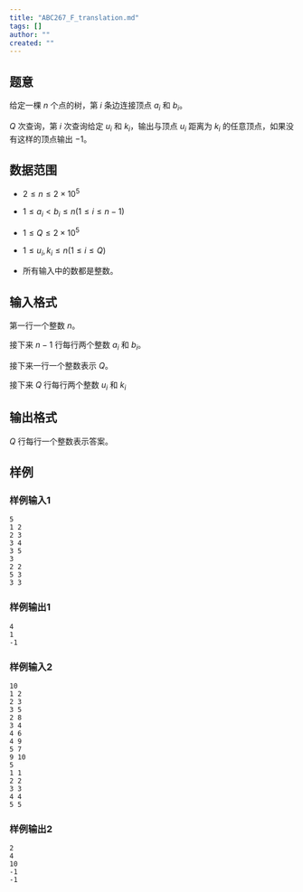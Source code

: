 ```yaml
---
title: "ABC267_F_translation.md"
tags: []
author: ""
created: ""
---
```


## 题意

给定一棵 $n$ 个点的树，第 $i$ 条边连接顶点 $a_i$ 和 $b_i$。

$Q$ 次查询，第 $i$ 次查询给定 $u_i$ 和 $k_i$，输出与顶点 $u_i$ 距离为 $k_i$ 的任意顶点，如果没有这样的顶点输出 $-1$。

## 数据范围

- $2 \leq n \leq 2 \times 10^5$

- $1 \leq a_i < b_i \leq n(1 \leq i \leq n-1)$

- $1 \leq Q \leq 2 \times 10^5$

- $1 \leq u_i,k_i \leq n(1 \leq i \leq Q)$

- 所有输入中的数都是整数。

## 输入格式

第一行一个整数 $n$。

接下来 $n-1$ 行每行两个整数 $a_i$ 和 $b_i$。

接下来一行一个整数表示 $Q$。

接下来 $Q$ 行每行两个整数 $u_i$ 和 $k_i$

## 输出格式

$Q$ 行每行一个整数表示答案。

## 样例

### 样例输入1

```
5
1 2
2 3
3 4
3 5
3
2 2
5 3
3 3
```

### 样例输出1

```
4
1
-1
```

### 样例输入2

```
10
1 2
2 3
3 5
2 8
3 4
4 6
4 9
5 7
9 10
5
1 1
2 2
3 3
4 4
5 5
```

### 样例输出2

```
2
4
10
-1
-1
```

